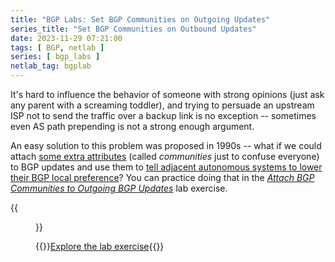 ```yaml
---
title: "BGP Labs: Set BGP Communities on Outgoing Updates"
series_title: "Set BGP Communities on Outbound Updates"
date: 2023-11-29 07:21:00
tags: [ BGP, netlab ]
series: [ bgp_labs ]
netlab_tag: bgplab
---
```

It's hard to influence the behavior of someone with strong opinions (just ask any parent with a screaming toddler), and trying to persuade an upstream ISP not to send the traffic over a backup link is no exception -- sometimes even AS path prepending is not a strong enough argument.

An easy solution to this problem was proposed in 1990s -- what if we could attach [some extra attributes](https://www.rfc-editor.org/rfc/rfc1997.html) (called *communities* just to confuse everyone) to BGP updates and use them to [tell adjacent autonomous systems to lower their BGP local preference](https://www.rfc-editor.org/rfc/rfc1998.html)? You can practice doing that in the _[Attach BGP Communities to Outgoing BGP Updates](https://bgplabs.net/policy/8-community-attach/)_ lab exercise.

{{<figure src="https://bgplabs.net/policy/topology-community-attach.png">}}

{{<jump>}}[Explore the lab exercise](https://bgplabs.net/policy/8-community-attach/){{</jump>}}
